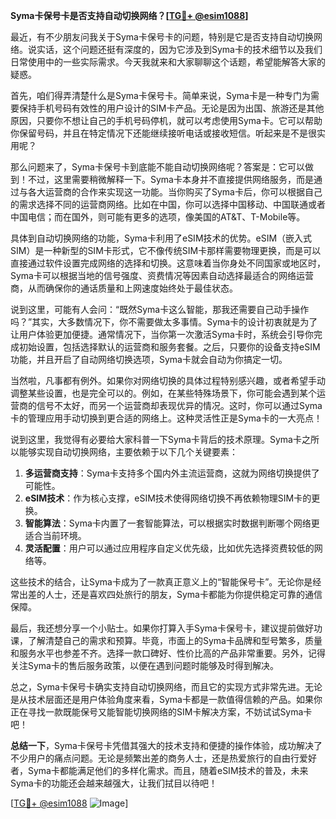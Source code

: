 **Syma卡保号卡是否支持自动切换网络？[[TG💪+ @esim1088](https://t.me/s/esim1088)]**

最近，有不少朋友问我关于Syma卡保号卡的问题，特别是它是否支持自动切换网络。说实话，这个问题还挺有深度的，因为它涉及到Syma卡的技术细节以及我们日常使用中的一些实际需求。今天我就来和大家聊聊这个话题，希望能解答大家的疑惑。

首先，咱们得弄清楚什么是Syma卡保号卡。简单来说，Syma卡是一种专门为需要保持手机号码有效性的用户设计的SIM卡产品。无论是因为出国、旅游还是其他原因，只要你不想让自己的手机号码停机，就可以考虑使用Syma卡。它可以帮助你保留号码，并且在特定情况下还能继续接听电话或接收短信。听起来是不是很实用呢？

那么问题来了，Syma卡保号卡到底能不能自动切换网络呢？答案是：它可以做到！不过，这里需要稍微解释一下。Syma卡本身并不直接提供网络服务，而是通过与各大运营商的合作来实现这一功能。当你购买了Syma卡后，你可以根据自己的需求选择不同的运营商网络。比如在中国，你可以选择中国移动、中国联通或者中国电信；而在国外，则可能有更多的选项，像美国的AT&T、T-Mobile等。

具体到自动切换网络的功能，Syma卡利用了eSIM技术的优势。eSIM（嵌入式SIM）是一种新型的SIM卡形式，它不像传统SIM卡那样需要物理更换，而是可以直接通过软件设置完成网络的选择和切换。这意味着当你身处不同国家或地区时，Syma卡可以根据当地的信号强度、资费情况等因素自动选择最适合的网络运营商，从而确保你的通话质量和上网速度始终处于最佳状态。

说到这里，可能有人会问：“既然Syma卡这么智能，那我还需要自己动手操作吗？”其实，大多数情况下，你不需要做太多事情。Syma卡的设计初衷就是为了让用户体验更加便捷。通常情况下，当你第一次激活Syma卡时，系统会引导你完成初始设置，包括选择默认的运营商和服务套餐。之后，只要你的设备支持eSIM功能，并且开启了自动网络切换选项，Syma卡就会自动为你搞定一切。

当然啦，凡事都有例外。如果你对网络切换的具体过程特别感兴趣，或者希望手动调整某些设置，也是完全可以的。例如，在某些特殊场景下，你可能会遇到某个运营商的信号不太好，而另一个运营商却表现优异的情况。这时，你可以通过Syma卡的管理应用手动切换到更合适的网络上。这种灵活性正是Syma卡的一大亮点！

说到这里，我觉得有必要给大家科普一下Syma卡背后的技术原理。Syma卡之所以能够实现自动切换网络，主要依赖于以下几个关键要素：

1. **多运营商支持**：Syma卡支持多个国内外主流运营商，这就为网络切换提供了可能性。
2. **eSIM技术**：作为核心支撑，eSIM技术使得网络切换不再依赖物理SIM卡的更换。
3. **智能算法**：Syma卡内置了一套智能算法，可以根据实时数据判断哪个网络更适合当前环境。
4. **灵活配置**：用户可以通过应用程序自定义优先级，比如优先选择资费较低的网络等。

这些技术的结合，让Syma卡成为了一款真正意义上的“智能保号卡”。无论你是经常出差的人士，还是喜欢四处旅行的朋友，Syma卡都能为你提供稳定可靠的通信保障。

最后，我还想分享一个小贴士。如果你打算入手Syma卡保号卡，建议提前做好功课，了解清楚自己的需求和预算。毕竟，市面上的Syma卡品牌和型号繁多，质量和服务水平也参差不齐。选择一款口碑好、性价比高的产品非常重要。另外，记得关注Syma卡的售后服务政策，以便在遇到问题时能够及时得到解决。

总之，Syma卡保号卡确实支持自动切换网络，而且它的实现方式非常先进。无论是从技术层面还是用户体验角度来看，Syma卡都是一款值得信赖的产品。如果你正在寻找一款既能保号又能智能切换网络的SIM卡解决方案，不妨试试Syma卡吧！

**总结一下**，Syma卡保号卡凭借其强大的技术支持和便捷的操作体验，成功解决了不少用户的痛点问题。无论是频繁出差的商务人士，还是热爱旅行的自由行爱好者，Syma卡都能满足他们的多样化需求。而且，随着eSIM技术的普及，未来Syma卡的功能还会越来越强大，让我们拭目以待吧！

[[TG💪+ @esim1088](https://t.me/s/esim1088) ![Image](https://i.postimg.cc/4NQfJmqS/Snipaste-2025-05-13-00-14-12.png)]